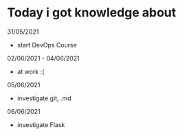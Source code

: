 # Today i got knowledge about

31/05/2021

- start DevOps Course

02/06/2021 - 04/06/2021

- at work :(

05/06/2021

- investigate git, .md

06/06/2021

- investigate Flask
